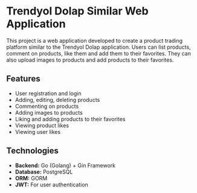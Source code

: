 # Trendyol Dolap Similar Web Application

This project is a web application developed to create a product trading platform similar to the Trendyol Dolap application. Users can list products, comment on products, like them and add them to their favorites. They can also upload images to products and add products to their favorites.

## Features

- User registration and login
- Adding, editing, deleting products
- Commenting on products
- Adding images to products
- Liking and adding products to their favorites
- Viewing product likes
- Viewing user likes

## Technologies

- **Backend:** Go (Golang) + Gin Framework
- **Database:** PostgreSQL
- **ORM:** GORM
- **JWT:** For user authentication

